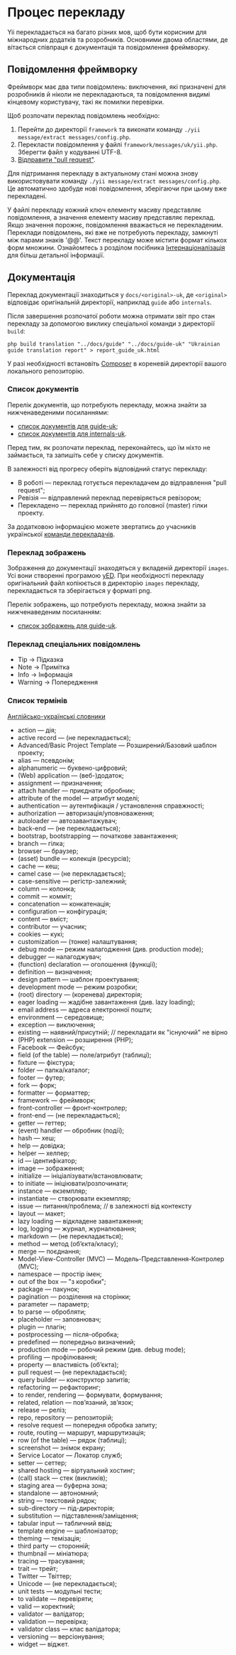 Процес перекладу
================

Yii перекладається на багато різних мов, щоб бути корисним для міжнародних додатків та розробників. Основними двома областями,
де вітається співпраця є документація та повідомлення фреймворку.

Повідомлення фреймворку
-----------------------

Фреймворк має два типи повідомлень: виключення, які призначені для розробників й ніколи не перекладаються, та повідомлення
видимі кінцевому користувачу, такі як помилки перевірки.

Щоб розпочати переклад повідомлень необхідно:

1. Перейти до директорії `framework` та виконати команду `./yii message/extract messages/config.php`.
2. Перекласти повідомлення у файлі `framework/messages/uk/yii.php`. Зберегти файл у кодуванні UTF-8.
3. [Відправити "pull request"](git-workflow.md).

Для підтримання перекладу в актуальному стані можна знову використовувати команду `./yii message/extract messages/config.php`.
Це автоматично здобуде нові повідомлення, зберігаючи при цьому вже перекладені.

У файлі перекладу кожний ключ елементу масиву представляє повідомлення, а значення елементу масиву представляє переклад.
Якщо значення порожнє, повідомлення вважається не перекладеним. Переклади повідомлень, які вже не потребують перекладу,
замкнуті між парами знаків '@@'. Текст перекладу може містити формат кількох форм множини.
Ознайомтесь з розділом посібника [Інтернаціоналізація](../guide-uk/tutorial-i18n.md) для більш детальної інформації.

Документація
------------

Переклад документації знаходиться у `docs/<original>-uk`, де `<original>` відповідає оригінальній директорії,
наприклад `guide` або `internals`.

Після завершення розпочатої роботи можна отримати звіт про стан перекладу за допомогою виклику спеціальної команди з
директорії `build`:

```
php build translation "../docs/guide" "../docs/guide-uk" "Ukrainian guide translation report" > report_guide_uk.html
```

У разі необхідності встановіть [Composer](https://getcomposer.org/) в кореневій директорії вашого локального репозиторію.

### Список документів

Перелік документів, що потребують перекладу, можна знайти за нижченаведеними посиланнями:

- [список документів для guide-uk](https://ethercalc.org/yii2.docs.guide-uk);
- [список документів для internals-uk](https://ethercalc.org/yii2.docs.internals-uk).

Перед тим, як розпочати переклад, переконайтесь, що їм ніхто не займається, та запишіть себе у списку документів.

В залежності від прогресу оберіть відповідний статус перекладу:
- В роботі — переклад готується перекладачем до відправлення "pull request";
- Ревізія — відправлений переклад перевіряється ревізором;
- Перекладено — переклад прийнято до головної (master) гілки проекту.

За додатковою інформацією можете звертатись до учасників української [команди перекладачів](../internals/translation-teams.md).

### Переклад зображень

Зображення до документації знаходяться у вкладеній директорії `images`. Усі вони створенні програмою [yED](http://www.yworks.com/en/products/yfiles/yed/).
При необхідності перекладу оригінальний файл копіюється в директорію `images` перекладу, перекладається та зберігається у форматі png.

Перелік зображень, що потребують перекладу, можна знайти за нижченаведеним посиланням:

- [список зображень для guide-uk](https://ethercalc.org/yii2.docs.guide-uk.images).

### Переклад спеціальних повідомлень

- Tip → Підказка
- Note → Примітка
- Info → Інформація
- Warning → Попередження

### Список термінів

[Англійсько-українські словники](http://e2u.org.ua)

- action — дія;
- active record — (не перекладається);
- Advanced/Basic Project Template — Розширений/Базовий шаблон проекту;
- alias — псевдонім;
- alphanumeric — буквено-цифровий;
- (Web) application — (веб-)додаток;
- assignment — призначення;
- attach handler — приєднати обробник;
- attribute of the model — атрибут моделі;
- authentication — аутентифікація / установлення справжності;
- authorization — авторизація/уповноваження;
- autoloader — автозавантажувач;
- back-end — (не перекладається);
- bootstrap, bootstrapping — початкове завантаження;
- branch — гілка;
- browser — браузер;
- (asset) bundle — колекція (ресурсів);
- cache — кеш;
- camel case — (не перекладається);
- case-sensitive — регістр-залежний;
- column — колонка;
- commit — комміт;
- concatenation — конкатенація;
- configuration — конфігурація;
- content — вміст;
- contributor — учасник;
- cookies — кукі;
- customization — (тонке) налаштування;
- debug mode — режим налагодження (див. production mode);
- debugger — налагоджувач;
- (function) declaration — оголошення (функції);
- definition — визначення;
- design pattern — шаблон проектування;
- development mode — режим розробки;
- (root) directory — (коренева) директорія;
- eager loading — жадібне завантаження (див. lazy loading);
- email address — адреса електронної пошти;
- environment — середовище;
- exception — виключення;
- existing — наявний/присутній; // перекладати як "існуючий" не вірно
- (PHP) extension — розширення (PHP);
- Facebook — Фейсбук;
- field (of the table) — поле/атрибут (таблиці);
- fixture — фікстура;
- folder — папка/каталог;
- footer — футер;
- fork — форк;
- formatter — форматтер;
- framework — фреймворк;
- front-controller — фронт-контролер;
- front-end — (не перекладається);
- getter — геттер;
- (event) handler — обробник (події);
- hash — хеш;
- help — довідка;
- helper — хелпер;
- id — ідентифікатор;
- image — зображення;
- initialize — ініціалізувати/встановлювати;
- to initiate — ініціювати/розпочинати;
- instance — екземпляр;
- instantiate — створювати екземпляр;
- issue — питання/проблема; // в залежності від контексту
- layout — макет;
- lazy loading — відкладене завантаження;
- log, logging — журнал, журналювання;
- markdown — (не перекладається);
- method — метод (обʼєкта/класу);
- merge — поєднання;
- Model-View-Controller (MVC) — Модель-Представлення-Контролер (MVC);
- namespace — простір імен;
- out of the box — "з коробки";
- package — пакунок;
- pagination — розділення на сторінки;
- parameter — параметр;
- to parse — обробляти;
- placeholder — заповнювач;
- plugin — плагін;
- postprocessing — після-обробка;
- predefined — попередньо визначений;
- production mode — робочий режим (див. debug mode);
- profiling — профілювання;
- property — властивість (обʼєкта);
- pull request — (не перекладається);
- query builder — конструктор запитів;
- refactoring — рефакторинг;
- to render, rendering — формувати, формування;
- related, relation — повʼязаний, звʼязок;
- release — реліз;
- repo, repository — репозиторій;
- resolve request — попередня обробка запиту;
- route, routing — маршрут, маршрутизація;
- row (of the table) — рядок (таблиці);
- screenshot — знімок екрану;
- Service Locator — Локатор служб;
- setter — сеттер;
- shared hosting — віртуальний хостинг;
- (call) stack — стек (викликів);
- staging area — буферна зона;
- standalone — автономний;
- string — текстовий рядок;
- sub-directory — під-директорія;
- substitution — підставлення/заміщення;
- tabular input — табличний ввід;
- template engine — шаблонізатор;
- theming — темізація;
- third party — сторонній;
- thumbnail — мініатюра;
- tracing — трасування;
- trait — трейт;
- Twitter — Твіттер;
- Unicode — (не перекладається);
- unit tests — модульні тести;
- to validate — перевіряти;
- valid — коректний;
- validator — валідатор;
- validation — перевірка;
- validator class — клас валідатора;
- versioning — версіонування;
- widget — віджет.
